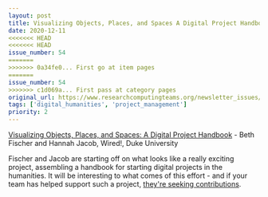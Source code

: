```yaml
---
layout: post
title: Visualizing Objects, Places, and Spaces A Digital Project Handbook - Beth Fischer and Hannah Jacob, Wired!, Duke University
date: 2020-12-11
<<<<<<< HEAD
<<<<<<< HEAD
issue_number: 54
=======
>>>>>>> 0a34fe0... First go at item pages
=======
issue_number: 54
>>>>>>> c1d069a... First pass at category pages
original_url: https://www.researchcomputingteams.org/newsletter_issues/0054
tags: ['digital_humanities', 'project_management']
priority: 2
---
```


<!-- markdownlint-disable MD033 -->
<!-- markdownlint-disable MD041 -->
<!-- markdownlint-disable MD049 -->

[Visualizing Objects, Places, and Spaces: A Digital Project Handbook](https://handbook.pubpub.org) - Beth Fischer and Hannah Jacob, Wired!, Duke University

Fischer and Jacob are starting off on what looks like a really exciting project, assembling a handbook for starting digital projects in the humanities. It will be interesting to what comes of this effort - and if your team has helped support such a project, [they're seeking contributions](https://handbook.pubpub.org/get-involved).

